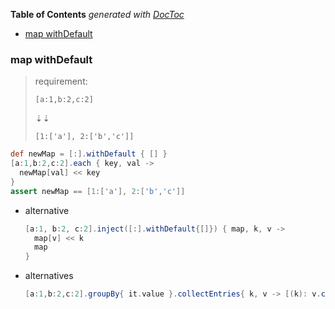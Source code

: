 <!-- START doctoc generated TOC please keep comment here to allow auto update -->
<!-- DON'T EDIT THIS SECTION, INSTEAD RE-RUN doctoc TO UPDATE -->
**Table of Contents**  *generated with [DocToc](https://github.com/thlorenz/doctoc)*

- [map withDefault](#map-withdefault)

<!-- END doctoc generated TOC please keep comment here to allow auto update -->


### map withDefault
> requirement:
>
> `[a:1,b:2,c:2]`
>
>   ⇣⇣
>
> `[1:['a'], 2:['b','c']]`

```groovy
def newMap = [:].withDefault { [] }
[a:1,b:2,c:2].each { key, val ->
  newMap[val] << key
}
assert newMap == [1:['a'], 2:['b','c']]
```

- alternative
  ```groovy
  [a:1, b:2, c:2].inject([:].withDefault{[]}) { map, k, v ->
    map[v] << k
    map
  }
  ```

- alternatives
  ```groovy
  [a:1,b:2,c:2].groupBy{ it.value }.collectEntries{ k, v -> [(k): v.collect{ it.key }] }
  ```
